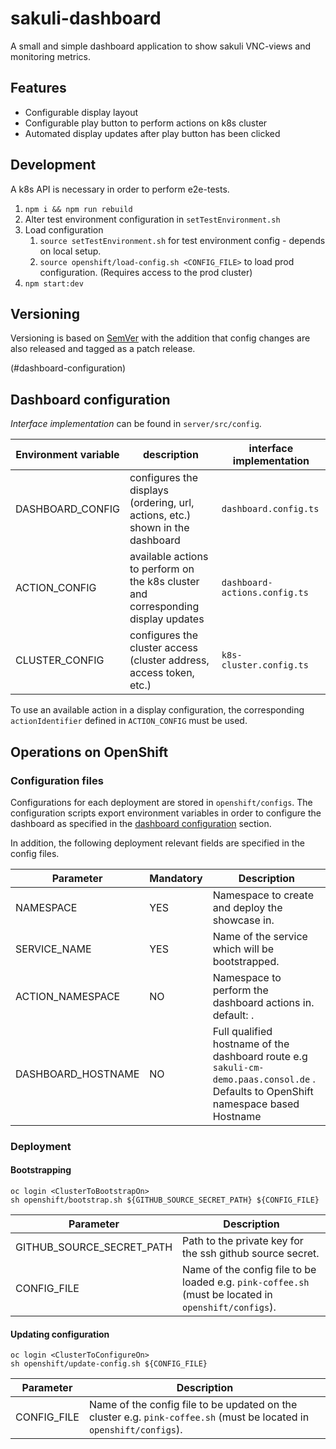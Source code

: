 # sakuli-dashboard
A small and simple dashboard application to show sakuli VNC-views and monitoring metrics. 

## Features
* Configurable display layout
* Configurable play button to perform actions on k8s cluster
* Automated display updates after play button has been clicked

## Development
A k8s API is necessary in order to perform e2e-tests.

1. `npm i && npm run rebuild`
1. Alter test environment configuration in `setTestEnvironment.sh`
1. Load configuration  
    1. `source setTestEnvironment.sh` for test environment config - depends on local setup.  
    1. `source openshift/load-config.sh <CONFIG_FILE>` to load prod configuration. (Requires access to the prod cluster)
1. `npm start:dev`

## Versioning
Versioning is based on [SemVer](https://semver.org/) with the addition that config changes are also released and tagged
as a patch release.

(#dashboard-configuration)
## Dashboard configuration
_Interface implementation_ can be found in `server/src/config`. 

| Environment variable | description                                                                       | interface implementation      |
|----------------------|-----------------------------------------------------------------------------------|-------------------------------|
| DASHBOARD_CONFIG     | configures the displays (ordering, url, actions, etc.) shown in the dashboard     | `dashboard.config.ts`         |
| ACTION_CONFIG        | available actions to perform on the k8s cluster and corresponding display updates | `dashboard-actions.config.ts` |
| CLUSTER_CONFIG       | configures the cluster access (cluster address, access token, etc.)               | `k8s-cluster.config.ts`       |

To use an available action in a display configuration, the corresponding `actionIdentifier` defined in `ACTION_CONFIG` must be used.

## Operations on OpenShift
### Configuration files
Configurations for each deployment are stored in `openshift/configs`. The configuration scripts export environment
variables in order to configure the dashboard as specified in the [dashboard configuration](#dashboard-configuration)
section.

In addition, the following deployment relevant fields are specified in the config files. 

| Parameter           | Mandatory | Description                                                                                                                         |
|--------------------|-----------|-------------------------------------------------------------------------------------------------------------------------------------|
| NAMESPACE          | YES       | Namespace to create and deploy the showcase in.                                                                                     |
| SERVICE_NAME       | YES       | Name of the service which will be bootstrapped.                                                                                     |
| ACTION_NAMESPACE   | NO        | Namespace to perform the dashboard actions in. default: <NAMESPACE>.                                                                |
| DASHBOARD_HOSTNAME | NO        | Full qualified hostname of the dashboard route e.g `sakuli-cm-demo.paas.consol.de` . Defaults to OpenShift namespace based Hostname |  

### Deployment
#### Bootstrapping
```shell script
oc login <ClusterToBootstrapOn>
sh openshift/bootstrap.sh ${GITHUB_SOURCE_SECRET_PATH} ${CONFIG_FILE}
```
| Parameter                 | Description                                                                                           |
|---------------------------|-------------------------------------------------------------------------------------------------------|
| GITHUB_SOURCE_SECRET_PATH | Path to the private key for the ssh github source secret.                                             |
| CONFIG_FILE               | Name of the config file to be loaded e.g. `pink-coffee.sh` (must be located in `openshift/configs`).  | 

#### Updating configuration
```shell script
oc login <ClusterToConfigureOn>
sh openshift/update-config.sh ${CONFIG_FILE}
```
| Parameter    | Description                                                                                                           |
|--------------|-----------------------------------------------------------------------------------------------------------------------|
| CONFIG_FILE  | Name of the config file to be updated on the cluster e.g. `pink-coffee.sh` (must be located in `openshift/configs`).  |
